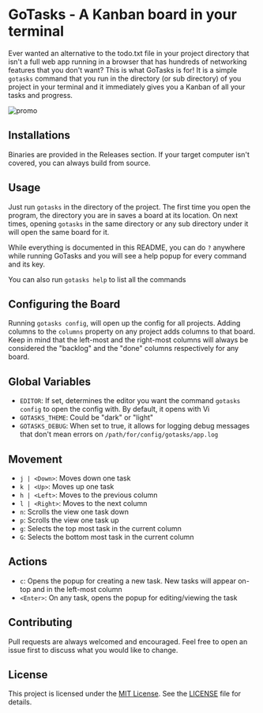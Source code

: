 # GoTasks - A Kanban board in your terminal
Ever wanted an alternative to the todo.txt file in your project directory that isn't a full web app running in a browser that has hundreds of networking features that you don't want? This is what GoTasks is for!
It is a simple `gotasks` command that you run in the directory (or sub directory) of you project in your terminal and it immediately gives you a Kanban of all your tasks and progress.

![promo](./resources/promo.gif)

## Installations
Binaries are provided in the Releases section. If your target computer isn't covered, you can always build from source.

## Usage
Just run `gotasks` in the directory of the project. The first time you open the program, the directory you are in saves a board at its location. On next times, opening `gotasks` in the same directory or any sub directory under it will open the same board for it.

While everything is documented in this README, you can do `?` anywhere while running GoTasks and you will see a help popup for every command and its key.

You can also run `gotasks help` to list all the commands

## Configuring the Board
Running `gotasks config`, will open up the config for all projects. Adding columns to the `columns` property on any project adds columns to that board. Keep in mind that the left-most and the right-most columns will always be considered the "backlog" and the "done" columns respectively for any board.

## Global Variables
- `EDITOR`: If set, determines the editor you want the command `gotasks config` to open the config with. By default, it opens with Vi
- `GOTASKS_THEME`: Could be "dark" or "light"
- `GOTASKS_DEBUG`: When set to true, it allows for logging debug messages that don't mean errors on `/path/for/config/gotasks/app.log`

## Movement
- `j | <Down>`: Moves down one task
- `k | <Up>`: Moves up one task
- `h | <Left>`: Moves to the previous column
- `l | <Right>`: Moves to the next column
- `n`: Scrolls the view one task down
- `p`: Scrolls the view one task up
- `g`: Selects the top most task in the current column
- `G`: Selects the bottom most task in the current column

## Actions
- `c`: Opens the popup for creating a new task. New tasks will appear on-top and in the left-most column
- `<Enter>`: On any task, opens the popup for editing/viewing the task

## Contributing
Pull requests are always welcomed and encouraged. Feel free to open an issue first to discuss what you would like to change.

## License
This project is licensed under the [MIT License](https://choosealicense.com/licenses/mit/). See the [LICENSE](LICENSE) file for details.